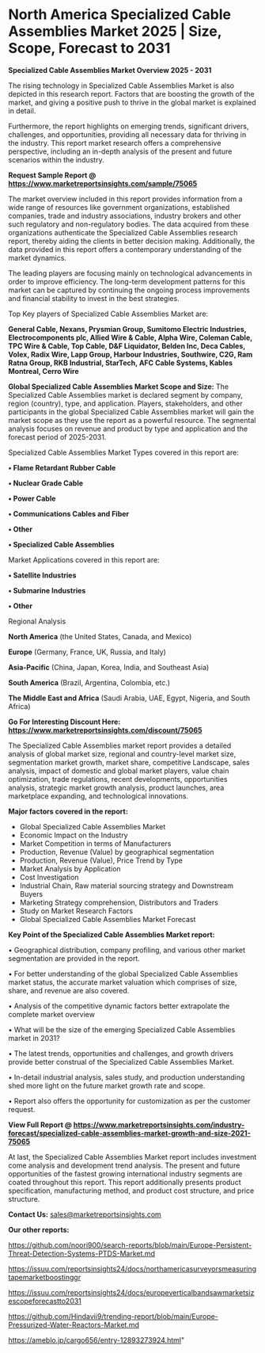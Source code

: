 # North America Specialized Cable Assemblies Market 2025 | Size, Scope, Forecast to 2031

<Strong> Specialized Cable Assemblies Market Overview 2025 - 2031</strong>

The rising technology in Specialized Cable Assemblies Market is also depicted in this research report. Factors that are boosting the growth of the market, and giving a positive push to thrive in the global market is explained in detail.

Furthermore, the report highlights on emerging trends, significant drivers, challenges, and opportunities, providing all necessary data for thriving in the industry. This report market research offers a comprehensive perspective, including an in-depth analysis of the present and future scenarios within the industry.

<strong>Request Sample Report @ <a href=https://www.marketreportsinsights.com/sample/75065>https://www.marketreportsinsights.com/sample/75065</a></strong>

The market overview included in this report provides information from a wide range of resources like government organizations, established companies, trade and industry associations, industry brokers and other such regulatory and non-regulatory bodies. The data acquired from these organizations authenticate the Specialized Cable Assemblies research report, thereby aiding the clients in better decision making. Additionally, the data provided in this report offers a contemporary understanding of the market dynamics.

The leading players are focusing mainly on technological advancements in order to improve efficiency. The long-term development patterns for this market can be captured by continuing the ongoing process improvements and financial stability to invest in the best strategies.

Top Key players of Specialized Cable Assemblies Market are:

<strong>General Cable, Nexans, Prysmian Group, Sumitomo Electric Industries, Electrocomponents plc, Allied Wire & Cable, Alpha Wire, Coleman Cable, TPC Wire & Cable, Top Cable, D&F Liquidator, Belden Inc, Deca Cables, Volex, Radix Wire, Lapp Group, Harbour Industries, Southwire, C2G, Ram Ratna Group, RKB Industrial, StarTech, AFC Cable Systems, Kables Montreal, Cerro Wire</strong>

<strong><b>Global Specialized Cable Assemblies Market Scope and Size:</b></strong>
The Specialized Cable Assemblies market is declared segment by company, region (country), type, and application. Players, stakeholders, and other participants in the global Specialized Cable Assemblies market will gain the market scope as they use the report as a powerful resource. The segmental analysis focuses on revenue and product by type and application and the forecast period of 2025-2031.

Specialized Cable Assemblies Market Types covered in this report are:

<strong>• Flame Retardant Rubber Cable

• Nuclear Grade Cable

• Power Cable

• Communications Cables and Fiber

• Other

• Specialized Cable Assemblies</strong>

Market Applications covered in this report are:

<strong>• Satellite Industries

• Submarine Industries

• Other</strong> 

Regional Analysis

<strong>North America</strong> (the United States, Canada, and Mexico)

<strong>Europe</strong> (Germany, France, UK, Russia, and Italy)

<strong>Asia-Pacific</strong> (China, Japan, Korea, India, and Southeast Asia)

<strong>South America</strong> (Brazil, Argentina, Colombia, etc.)

<strong>The Middle East and Africa</strong> (Saudi Arabia, UAE, Egypt, Nigeria, and South Africa)

<strong>Go For Interesting Discount Here: <a href=https://www.marketreportsinsights.com/discount/75065>https://www.marketreportsinsights.com/discount/75065</a></strong>

The Specialized Cable Assemblies market report provides a detailed analysis of global market size, regional and country-level market size, segmentation market growth, market share, competitive Landscape, sales analysis, impact of domestic and global market players, value chain optimization, trade regulations, recent developments, opportunities analysis, strategic market growth analysis, product launches, area marketplace expanding, and technological innovations.

<strong><b>Major factors covered in the report:</b></strong>
<ul>
  <li>Global Specialized Cable Assemblies Market </li>
  <li>Economic Impact on the Industry</li>
  <li>Market Competition in terms of Manufacturers</li>
  <li>Production, Revenue (Value) by geographical segmentation</li>
  <li>Production, Revenue (Value), Price Trend by Type</li>
  <li>Market Analysis by Application</li>
  <li>Cost Investigation</li>
  <li>Industrial Chain, Raw material sourcing strategy and Downstream Buyers</li>
  <li>Marketing Strategy comprehension, Distributors and Traders</li>
  <li>Study on Market Research Factors</li>
  <li>Global Specialized Cable Assemblies Market Forecast</li>
</ul>

<strong><b>Key Point of the Specialized Cable Assemblies Market report:</b></strong>

• Geographical distribution, company profiling, and various other market segmentation are provided in the report.

• For better understanding of the global Specialized Cable Assemblies market status, the accurate market valuation which comprises of size, share, and revenue are also covered.

• Analysis of the competitive dynamic factors better extrapolate the complete market overview

• What will be the size of the emerging Specialized Cable Assemblies market in 2031?

• The latest trends, opportunities and challenges, and growth drivers provide better construal of the Specialized Cable Assemblies Market.

• In-detail industrial analysis, sales study, and production understanding shed more light on the future market growth rate and scope.

• Report also offers the opportunity for customization as per the customer request.

<strong><b>View Full Report @ <a href=https://www.marketreportsinsights.com/industry-forecast/specialized-cable-assemblies-market-growth-and-size-2021-75065>https://www.marketreportsinsights.com/industry-forecast/specialized-cable-assemblies-market-growth-and-size-2021-75065</a></b></strong>


At last, the Specialized Cable Assemblies Market report includes investment come analysis and development trend analysis. The present and future opportunities of the fastest growing international industry segments are coated throughout this report. This report additionally presents product specification, manufacturing method, and product cost structure, and price structure.

<strong>Contact Us:</strong>
sales@marketreportsinsights.com

<strong>Our other reports:</strong>

<a href=https://github.com/noori900/search-reports/blob/main/Europe-Persistent-Threat-Detection-Systems-PTDS-Market.md>https://github.com/noori900/search-reports/blob/main/Europe-Persistent-Threat-Detection-Systems-PTDS-Market.md</a>

<a href=https://issuu.com/reportsinsights24/docs/northamericasurveyorsmeasuringtapemarketboostinggr>https://issuu.com/reportsinsights24/docs/northamericasurveyorsmeasuringtapemarketboostinggr</a>

<a href=https://issuu.com/reportsinsights24/docs/europeverticalbandsawmarketsizescopeforecastto2031>https://issuu.com/reportsinsights24/docs/europeverticalbandsawmarketsizescopeforecastto2031</a>

<a href=https://github.com/Hindavii9/trending-report/blob/main/Europe-Pressurized-Water-Reactors-Market.md>https://github.com/Hindavii9/trending-report/blob/main/Europe-Pressurized-Water-Reactors-Market.md</a>

<a href=https://ameblo.jp/cargo656/entry-12893273924.html>https://ameblo.jp/cargo656/entry-12893273924.html</a>"
